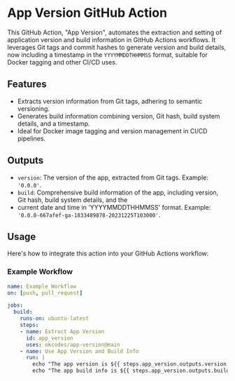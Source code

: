 # App Version GitHub Action

This GitHub Action, "App Version", automates the extraction and setting of application version and build information in
GitHub Actions workflows. It leverages Git tags and commit hashes to generate version and build details, now including a
timestamp in the `YYYYMMDDTHHMMSS` format, suitable for Docker tagging and other CI/CD uses.

## Features

- Extracts version information from Git tags, adhering to semantic versioning.
- Generates build information combining version, Git hash, build system details, and a timestamp.
- Ideal for Docker image tagging and version management in CI/CD pipelines.

## Outputs

- `version`: The version of the app, extracted from Git tags. Example: `'0.0.0'`.
- `build`: Comprehensive build information of the app, including version, Git hash, build system details, and the
- current date and time in 'YYYYMMDDTHHMMSS' format. Example: `'0.0.0-667afef-ga-1833489878-20231225T103000'`.

## Usage

Here's how to integrate this action into your GitHub Actions workflow:

### Example Workflow

```yaml
name: Example Workflow
on: [push, pull_request]

jobs:
  build:
    runs-on: ubuntu-latest
    steps:
    - name: Extract App Version
      id: app_version
      uses: okcodes/app-version@main
    - name: Use App Version and Build Info
      run: |
        echo "The app version is ${{ steps.app_version.outputs.version }}"
        echo "The app build info is ${{ steps.app_version.outputs.build }}"
```
